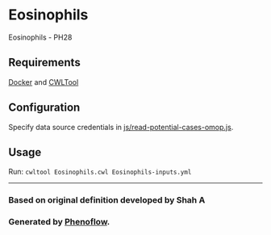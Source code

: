 # Eosinophils

Eosinophils - PH28

## Requirements

[Docker](https://docs.docker.com/install/) and [CWLTool](https://github.com/common-workflow-language/cwltool#install)

## Configuration

Specify data source credentials in [js/read-potential-cases-omop.js](js/read-potential-cases-omop.js).

## Usage

Run: `cwltool Eosinophils.cwl Eosinophils-inputs.yml`

***

### Based on original definition developed by Shah A
### Generated by [Phenoflow](https://kclhi.org/phenoflow).
